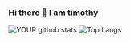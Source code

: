 ### Hi there 👋 I am timothy

![YOUR github stats](https://github-readme-stats.vercel.app/api?username=timotismjntk&show_icons=true&theme=nightowl)
![Top Langs](https://github-readme-stats.vercel.app/api/top-langs/?username=timotismjntk&layout=compact&theme=nightowl&hide=css)
